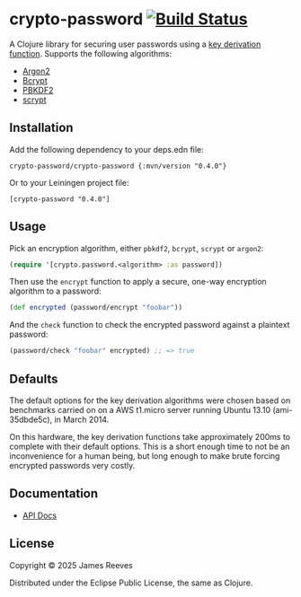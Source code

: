 # crypto-password [![Build Status](https://github.com/weavejester/crypto-password/actions/workflows/test.yml/badge.svg)](https://github.com/weavejester/crypto-password/actions/workflows/test.yml)

A Clojure library for securing user passwords using a
[key derivation function][1]. Supports the following algorithms:

* [Argon2](https://github.com/P-H-C/phc-winner-argon2)
* [Bcrypt](http://bcrypt.sourceforge.net/)
* [PBKDF2](http://en.wikipedia.org/wiki/PBKDF2)
* [scrypt](http://www.tarsnap.com/scrypt.html)

[1]: http://en.wikipedia.org/wiki/Key_derivation_function

## Installation

Add the following dependency to your deps.edn file:

    crypto-password/crypto-password {:mvn/version "0.4.0"}

Or to your Leiningen project file:

    [crypto-password "0.4.0"]

## Usage

Pick an encryption algorithm, either `pbkdf2`, `bcrypt`, `scrypt`
or `argon2`:

```clojure
(require '[crypto.password.<algorithm> :as password])
```

Then use the `encrypt` function to apply a secure, one-way encryption
algorithm to a password:

```clojure
(def encrypted (password/encrypt "foobar"))
```

And the `check` function to check the encrypted password against a
plaintext password:

```clojure
(password/check "foobar" encrypted) ;; => true
```

## Defaults

The default options for the key derivation algorithms were chosen
based on benchmarks carried on on a AWS t1.micro server running Ubuntu
13.10 (ami-35dbde5c), in March 2014.

On this hardware, the key derivation functions take approximately
200ms to complete with their default options. This is a short enough
time to not be an inconvenience for a human being, but long enough to
make brute forcing encrypted passwords very costly.

## Documentation

* [API Docs](http://weavejester.github.com/crypto-password/)

## License

Copyright © 2025 James Reeves

Distributed under the Eclipse Public License, the same as Clojure.
